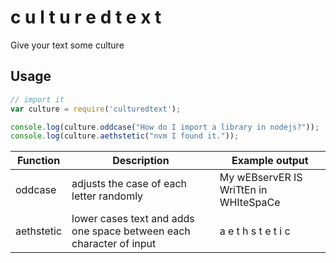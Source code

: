 # c u l t u r e d  t e x t
Give your text some culture

## Usage
```javascript
// import it
var culture = require('culturedtext');

console.log(culture.oddcase("How do I import a library in nodejs?"));
console.log(culture.aethstetic("nvm I found it."));
```

| Function | Description | Example output |
| - | - | - |
| oddcase | adjusts the case of each letter randomly | My wEBservER IS WriTtEn in WHIteSpaCe | 
| aethstetic | lower cases text and adds one space between each character of input | a e t h s t e t i c |
